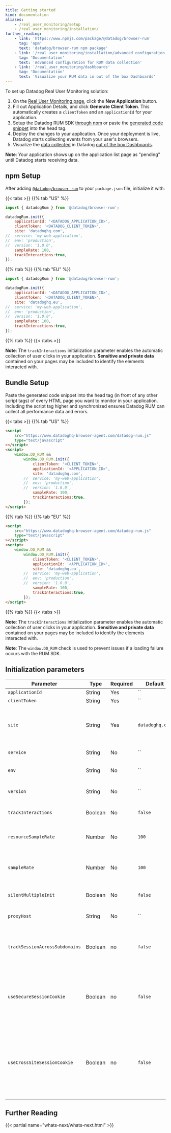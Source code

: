 ```yaml
---
title: Getting started
kind: documentation
aliases:
    - /real_user_monitoring/setup
    - /real_user_monitoring/installation/
further_reading:
    - link: 'https://www.npmjs.com/package/@datadog/browser-rum'
      tag: 'npm'
      text: 'datadog/browser-rum npm package'
    - link: '/real_user_monitoring/installation/advanced_configuration'
      tag: 'Documentation'
      text: 'Advanced configuration for RUM data collection'
    - link: '/real_user_monitoring/dashboards'
      tag: 'Documentation'
      text: 'Visualize your RUM data in out of the box Dashboards'
---
```


To set up Datadog Real User Monitoring solution:

1. On the [Real User Monitoring page][1], click the **New Application** button.
2. Fill out Application Details, and click **Generate Client Token**. This automatically creates a `clientToken` and an `applicationId` for your application.
3. Setup the Datadog RUM SDK [through npm](#npm-setup) or paste the [generated code snippet](#bundle-setup) into the head tag.
4. Deploy the changes to your application. Once your deployment is live, Datadog starts collecting events from your user's browsers.
5. Visualize the [data collected][2] in Datadog [out of the box Dashboards][3].

**Note**: Your application shows up on the application list page as "pending" until Datadog starts receiving data.

## npm Setup

After adding [`@datadog/browser-rum`][4] to your `package.json` file, initialize it with:

{{< tabs >}}
{{% tab "US" %}}

```javascript
import { datadogRum } from '@datadog/browser-rum';

datadogRum.init({
    applicationId: '<DATADOG_APPLICATION_ID>',
    clientToken: '<DATADOG_CLIENT_TOKEN>',
    site: 'datadoghq.com',
//  service: 'my-web-application',
//  env: 'production',
//  version: '1.0.0',
    sampleRate: 100,
    trackInteractions:true,
});
```

{{% /tab %}}
{{% tab "EU" %}}

```javascript
import { datadogRum } from '@datadog/browser-rum';

datadogRum.init({
    applicationId: '<DATADOG_APPLICATION_ID>',
    clientToken: '<DATADOG_CLIENT_TOKEN>',
    site: 'datadoghq.eu',
//  service: 'my-web-application',
//  env: 'production',
//  version: '1.0.0',
    sampleRate: 100,
    trackInteractions:true,
});
```

{{% /tab %}}
{{< /tabs >}}

**Note**: The `trackInteractions` initialization parameter enables the automatic collection of user clicks in your application. **Sensitive and private data** contained on your pages may be included to identify the elements interacted with.

## Bundle Setup

Paste the generated code snippet into the head tag (in front of any other script tags) of every HTML page you want to monitor in your application. Including the script tag higher and synchronized ensures Datadog RUM can collect all performance data and errors.

{{< tabs >}}
{{% tab "US" %}}

```html
<script
    src="https://www.datadoghq-browser-agent.com/datadog-rum.js"
    type="text/javascript"
></script>
<script>
    window.DD_RUM &&
        window.DD_RUM.init({
            clientToken: '<CLIENT_TOKEN>',
            applicationId: '<APPLICATION_ID>',
            site: 'datadoghq.com',
        //  service: 'my-web-application',
        //  env: 'production',
        //  version: '1.0.0',
            sampleRate: 100,
            trackInteractions:true,
        });
</script>
```

{{% /tab %}}
{{% tab "EU" %}}

```html
<script
    src="https://www.datadoghq-browser-agent.com/datadog-rum.js"
    type="text/javascript"
></script>
<script>
    window.DD_RUM &&
        window.DD_RUM.init({
            clientToken: '<CLIENT_TOKEN>',
            applicationId: '<APPLICATION_ID>',
            site: 'datadoghq.eu',
        //  service: 'my-web-application',
        //  env: 'production',
        //  version: '1.0.0',
            sampleRate: 100,
            trackInteractions:true,
        });
</script>
```

{{% /tab %}}
{{< /tabs >}}

**Note**: The `trackInteractions` initialization parameter enables the automatic collection of user clicks in your application. **Sensitive and private data** contained on your pages may be included to identify the elements interacted with.

**Note**: The `window.DD_RUM` check is used to prevent issues if a loading failure occurs with the RUM SDK.

## Initialization parameters

| Parameter                      | Type    | Required | Default         | Description                                                                                                       |
| ------------------------------ | ------- | -------- | --------------- | ----------------------------------------------------------------------------------------------------------------- |
| `applicationId`                | String  | Yes      | ``              | The RUM application ID.                                                                                           |
| `clientToken`                  | String  | Yes      | ``              | A [Datadog Client Token][5].                                                                                      |
| `site`                         | String  | Yes      | `datadoghq.com` | The Datadog Site of your organization. `datadoghq.com` for Datadog US site, `datadoghq.eu` for Datadog EU site.   |
| `service`                      | String  | No       | ``              | The service name for this application.                                                                            |
| `env`                          | String  | No       | ``              | The application’s environment e.g. prod, pre-prod, staging.                                                       |
| `version`                      | String  | No       | ``              | The application’s version e.g. 1.2.3, 6c44da20, 2020.02.13.                                                       |
| `trackInteractions`            | Boolean | No       | `false`         | Enables [automatic collection of Users Actions][6]                                                                |
| `resourceSampleRate`           | Number  | No       | `100`           | Percentage of tracked sessions with resources collection. `100` for all, `0` for none of them.                    |
| `sampleRate`                   | Number  | No       | `100`           | Percentage of sessions to track. Only tracked sessions send rum events. `100` for all, `0` for none of them.      |
| `silentMultipleInit`           | Boolean | No       | `false`         | Initialization fails silently if Datadog's RUM is already initialized on the page                                 |
| `proxyHost`                    | String  | No       | ``              | Optional proxy URL. See the full [proxy setup guide][7] for more information.                                     |
| `trackSessionAcrossSubdomains` | Boolean | no       | `false`         | Set to `true` to preserve session across subdomains of the same site. **Configuration must match when using RUM SDK**  |
| `useSecureSessionCookie`       | Boolean | no       | `false`         | Set to `true` to use a secure session cookie. This will prevent RUM events from sending on insecure (non-HTTPS) connections. **Configuration must match when using RUM SDK** |
| `useCrossSiteSessionCookie`    | Boolean | no       | `false`         | Set to `true` to use a secure cross-site session cookie. This will allow the RUM SDK to run when the site is loaded from another one (for example, in an `iframe`). Implies useSecureSessionCookie. **Configuration must match when using RUM SDK** |


## Further Reading

{{< partial name="whats-next/whats-next.html" >}}

[1]: https://app.datadoghq.com/rum
[2]: /real_user_monitoring/data_collected/
[3]: /real_user_monitoring/dashboards/
[4]: https://www.npmjs.com/package/@datadog/browser-rum
[5]: /account_management/api-app-keys/#client-tokens
[6]: /real_user_monitoring/data_collected/user_action/#automatic-collection-of-user-actions
[7]: /real_user_monitoring/faq/proxy_rum_data/
